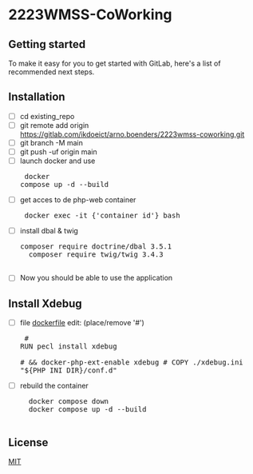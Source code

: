 # 2223WMSS-CoWorking

## Getting started

To make it easy for you to get started with GitLab, here's a list of recommended next steps.

## Installation

- [ ] cd existing_repo
- [ ] git remote add origin https://gitlab.com/ikdoeict/arno.boenders/2223wmss-coworking.git
- [ ] git branch -M main
- [ ] git push -uf origin main
- [ ] launch docker and use <pre> docker compose up -d --build 
- [ ] get acces to de php-web container
    <pre> docker exec -it {'container id'} bash
- [ ] install dbal & twig 
    <pre>composer require doctrine/dbal 3.5.1
    composer require twig/twig 3.4.3 

- [ ] Now you should be able to use the application

## Install Xdebug

- [ ] file  [dockerfile](docker/Dockerfile)
        edit: (place/remove '#')
        <pre>
      #  RUN pecl install xdebug \
      #    && docker-php-ext-enable xdebug
      # COPY ./xdebug.ini "${PHP_INI_DIR}/conf.d"
- [ ] rebuild the container 
    <pre>  docker compose down
    docker compose up -d --build

## License

[MIT](https://choosealicense.com/licenses/mit/)
